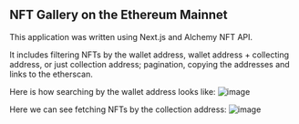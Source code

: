 ## NFT Gallery on the Ethereum Mainnet 

This application was written using Next.js and Alchemy NFT API.

It includes filtering NFTs by the wallet address, wallet address + collecting address, or just collection address; pagination, copying the addresses and links to the etherscan.

Here is how searching by the wallet address looks like:
![image](https://github.com/mllwchrry/nft-gallery-alchemy-api/assets/72436706/4d432465-3de6-4b80-b322-a033ebddc9ad)

Here we can see fetching NFTs by the collection address:
![image](https://github.com/mllwchrry/nft-gallery-alchemy-api/assets/72436706/2b527909-5819-49bd-a527-ab9416db74c3)
